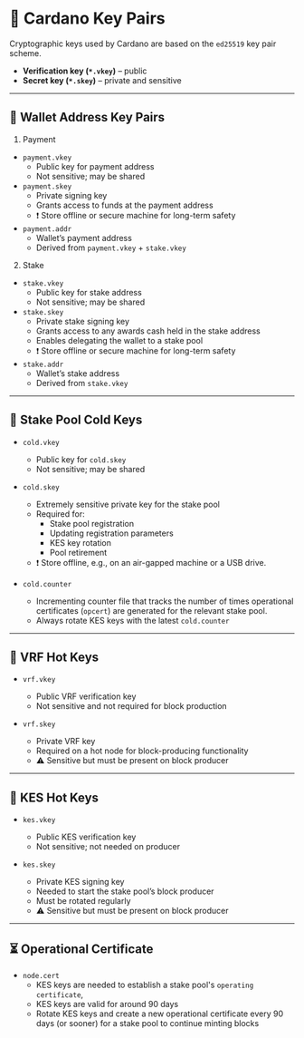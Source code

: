 # 🔑 Cardano Key Pairs

Cryptographic keys used by Cardano are based on the `ed25519` key pair scheme.

- **Verification key (`*.vkey`)** – public
- **Secret key (`*.skey`)** – private and sensitive

---

## 💼 Wallet Address Key Pairs

1. Payment
- `payment.vkey`
  - Public key for payment address
  - Not sensitive; may be shared
- `payment.skey`
  - Private signing key
  - Grants access to funds at the payment address
  - ❗ Store offline or secure machine for long-term safety
- `payment.addr`
  - Wallet’s payment address
  - Derived from `payment.vkey` + `stake.vkey`

2. Stake
- `stake.vkey`
  - Public key for stake address
  - Not sensitive; may be shared
- `stake.skey`
  - Private stake signing key
  - Grants access to any awards cash held in the stake address
  - Enables delegating the wallet to a stake pool
  - ❗ Store offline or secure machine for long-term safety
- `stake.addr`
  - Wallet’s stake address
  - Derived from `stake.vkey`

---

## 🧊 Stake Pool Cold Keys

- `cold.vkey`
  - Public key for `cold.skey`
  - Not sensitive; may be shared

- `cold.skey`
  - Extremely sensitive private key for the stake pool
  - Required for:
    - Stake pool registration
    - Updating registration parameters
    - KES key rotation
    - Pool retirement
  - ❗ Store offline, e.g., on an air-gapped machine or a USB drive.

- `cold.counter`
  - Incrementing counter file that tracks the number of times operational 
    certificates (`opcert`) are generated for the relevant stake pool.
  - Always rotate KES keys with the latest `cold.counter`

---

## 🎲 VRF Hot Keys

- `vrf.vkey`
  - Public VRF verification key
  - Not sensitive and not required for block production

- `vrf.skey`
  - Private VRF key
  - Required on a hot node for block-producing functionality
  - ⚠️ Sensitive but must be present on block producer

---

## 🔐 KES Hot Keys

- `kes.vkey`
  - Public KES verification key
  - Not sensitive; not needed on producer

- `kes.skey`
  - Private KES signing key
  - Needed to start the stake pool’s block producer
  - Must be rotated regularly
  - ⚠️ Sensitive but must be present on block producer

--- 

## ⏳ Operational Certificate

- `node.cert`
  - KES keys are needed to establish a stake pool's `operating certificate`, 
  - KES keys are valid for around 90 days
  - Rotate KES keys and create a new operational certificate every 90 days (or sooner) for a stake pool to continue minting blocks

